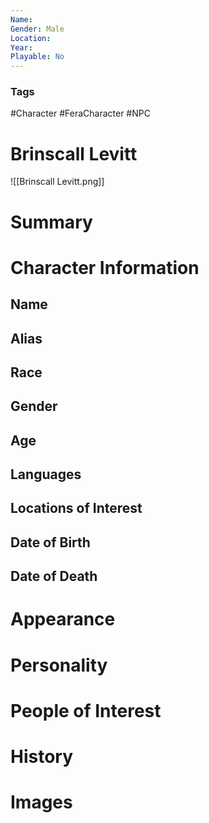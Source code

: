```yaml
---
Name: 
Gender: Male
Location: 
Year: 
Playable: No
---
```


### Tags
#Character #FeraCharacter #NPC

# Brinscall Levitt
![[Brinscall Levitt.png]]

# Summary


# Character Information

## Name

## Alias

## Race

## Gender

## Age

## Languages

## Locations of Interest

## Date of Birth

## Date of Death

# Appearance

# Personality

# People of Interest

# History

# Images
